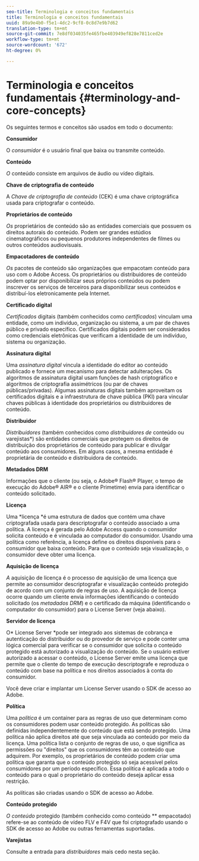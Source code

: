 ```yaml
---
seo-title: Terminologia e conceitos fundamentais
title: Terminologia e conceitos fundamentais
uuid: 89a9e4b0-f5e1-4dc2-9cf8-0c8d7e9b7d62
translation-type: tm+mt
source-git-commit: 7e8df034035fe465fbe403949ef828e7811ced2e
workflow-type: tm+mt
source-wordcount: '672'
ht-degree: 0%

---
```



# Terminologia e conceitos fundamentais {#terminology-and-core-concepts}

Os seguintes termos e conceitos são usados em todo o documento:

**Consumidor**

O *consumidor* é o usuário final que baixa ou transmite conteúdo.

**Conteúdo**

*O* conteúdo consiste em arquivos de áudio ou vídeo digitais.

**Chave de criptografia de conteúdo**

A *Chave de criptografia de conteúdo* (CEK) é uma chave criptográfica usada para criptografar o conteúdo.

**Proprietários de conteúdo**

*Os* proprietários de conteúdo são as entidades comerciais que possuem os direitos autorais do conteúdo. Podem ser grandes estúdios cinematográficos ou pequenos produtores independentes de filmes ou outros conteúdos audiovisuais.

**Empacotadores de conteúdo**

*Os* pacotes de conteúdo são organizações que empacotam conteúdo para uso com o Adobe Access. Os proprietários ou distribuidores de conteúdo podem optar por disponibilizar seus próprios conteúdos ou podem inscrever os serviços de terceiros para disponibilizar seus conteúdos e distribuí-los eletronicamente pela Internet.

**Certificado digital**

*Certificados*  digitais (também conhecidos como  *certificados*) vinculam uma entidade, como um indivíduo, organização ou sistema, a um par de chaves público e privado específico. Certificados digitais podem ser considerados como credenciais eletrônicas que verificam a identidade de um indivíduo, sistema ou organização.

**Assinatura digital**

Uma *assinatura digital* vincula a identidade do editor ao conteúdo publicado e fornece um mecanismo para detectar adulterações. Os algoritmos de assinatura digital usam funções de hash criptográfico e algoritmos de criptografia assimétricos (ou par de chaves públicas/privadas). Algumas assinaturas digitais também aproveitam os certificados digitais e a infraestrutura de chave pública (PKI) para vincular chaves públicas à identidade dos proprietários ou distribuidores de conteúdo.

**Distribuidor**

*Distribuidores*  (também conhecidos como  *distribuidores de* conteúdo ou varejistas*) são entidades comerciais que protegem os direitos de distribuição dos proprietários de conteúdo para publicar e divulgar conteúdo aos consumidores. Em alguns casos, a mesma entidade é proprietária de conteúdo e distribuidora de conteúdo.

**Metadados DRM**

Informações que o cliente (ou seja, o Adobe® Flash® Player, o tempo de execução do Adobe® AIR® e o cliente Primetime) envia para identificar o conteúdo solicitado.

**Licença**

Uma *licença *é uma estrutura de dados que contém uma chave criptografada usada para descriptografar o conteúdo associado a uma política. A licença é gerada pelo Adobe Access quando o consumidor solicita conteúdo e é vinculada ao computador do consumidor. Usando uma política como referência, a licença define os direitos disponíveis para o consumidor que baixa conteúdo. Para que o conteúdo seja visualização, o consumidor deve obter uma licença.

**Aquisição de licença**

*A* aquisição de licença é o processo de aquisição de uma licença que permite ao consumidor descriptografar e visualização conteúdo protegido de acordo com um conjunto de regras de uso. A aquisição de licença ocorre quando um cliente envia informações identificando o conteúdo solicitado (os *metadados DRM*) e o certificado da máquina (identificando o computador do consumidor) para o License Server (veja abaixo).

**Servidor de licença**

O* License Server *pode ser integrado aos sistemas de cobrança e autenticação do distribuidor ou do provedor de serviço e pode conter uma lógica comercial para verificar se o consumidor que solicita o conteúdo protegido está autorizado a visualização do conteúdo. Se o usuário estiver autorizado a acessar o conteúdo, o License Server emite uma licença que permite que o cliente do tempo de execução descriptografe e reproduza o conteúdo com base na política e nos direitos associados à conta do consumidor.

Você deve criar e implantar um License Server usando o SDK de acesso ao Adobe.

**Política**

Uma *política* é um container para as regras de uso que determinam como os consumidores podem usar conteúdo protegido. As políticas são definidas independentemente do conteúdo que está sendo protegido. Uma política não aplica direitos até que seja vinculada ao conteúdo por meio da licença. Uma política lista o conjunto de regras de uso, o que significa as permissões ou &quot;direitos&quot; que os consumidores têm ao conteúdo que adquirem. Por exemplo, os proprietários de conteúdo podem criar uma política que garanta que o conteúdo protegido só seja acessível pelos consumidores por um período específico. Essa política é aplicada a todo o conteúdo para o qual o proprietário do conteúdo deseja aplicar essa restrição.

As políticas são criadas usando o SDK de acesso ao Adobe.

**Conteúdo protegido**

*O conteúdo*  protegido (também conhecido como conteúdo ** empacotado) refere-se ao conteúdo de vídeo FLV e F4V que foi criptografado usando o SDK de acesso ao Adobe ou outras ferramentas suportadas.

**Varejistas**

Consulte a entrada para *distribuidores* mais cedo nesta seção.
